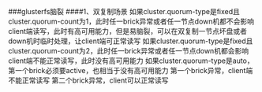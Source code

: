 ###glusterfs脑裂
####1、双复制场景
如果cluster.quorum-type是fixed且cluster.quorum-count为1，此时任一brick异常或者任一节点down机都不会影响client端读写，此时有高可用能力，但是易脑裂，可以在双复制一节点坏盘或者down机时临时处理，让client端可正常读写
如果cluster.quorum-type是fixed且cluster.quorum-count为2，此时任一brick异常或者任一节点down机都会影响client端不能正常读写，此时没有高可用能力
如果cluster.quorum-type是auto，第一个brick必须要active，也相当于没有高可用能力
第一个brick异常，client端不能正常读写
第二个brick异常，client可以正常读写